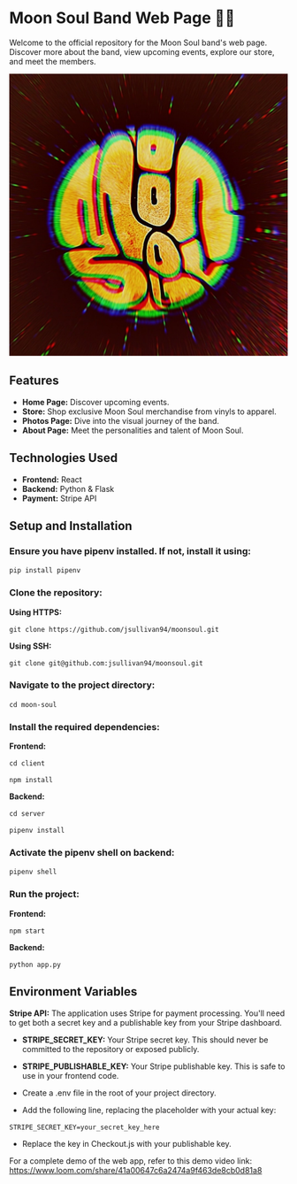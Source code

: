 # Moon Soul Band Web Page 🌙🎵
Welcome to the official repository for the Moon Soul band's web page. Discover more about the band, view upcoming events, explore our store, and meet the members.

![Moon Soul Logo](client/public/pictures/RNI-Films-IMG-4CCAFE9E-3F30-4DFD-8C71-3D55E9D8410B.jpeg)

## Features
- **Home Page:** Discover upcoming events.
- **Store:** Shop exclusive Moon Soul merchandise from vinyls to apparel.
- **Photos Page:** Dive into the visual journey of the band.
- **About Page:** Meet the personalities and talent of Moon Soul.

## Technologies Used
- **Frontend:** React
- **Backend:** Python & Flask
- **Payment:** Stripe API

## Setup and Installation
### Ensure you have pipenv installed. If not, install it using:
```
pip install pipenv
```
### Clone the repository:
**Using HTTPS:** 
```
git clone https://github.com/jsullivan94/moonsoul.git
```
**Using SSH:**
``` 
git clone git@github.com:jsullivan94/moonsoul.git
```
### Navigate to the project directory:
```
cd moon-soul
```
### Install the required dependencies:
**Frontend:**
```
cd client
```
```
npm install
```
**Backend:**
```
cd server
```
```
pipenv install
```
### Activate the pipenv shell on backend:
```
pipenv shell
```
### Run the project:
**Frontend:**
```
npm start
```
**Backend:**
```
python app.py
```

## Environment Variables
**Stripe API:** The application uses Stripe for payment processing. You'll need to get both a secret key and a publishable key from your Stripe dashboard.

- **STRIPE_SECRET_KEY:** Your Stripe secret key. This should never be committed to the repository or exposed publicly.
- **STRIPE_PUBLISHABLE_KEY:** Your Stripe publishable key. This is safe to use in your frontend code.

- Create a .env file in the root of your project directory.
- Add the following line, replacing the placeholder with your actual key:
```
STRIPE_SECRET_KEY=your_secret_key_here
```
- Replace the key in Checkout.js with your publishable key.

For a complete demo of the web app, refer to this demo video link: https://www.loom.com/share/41a00647c6a2474a9f463de8cb0d81a8

